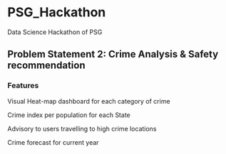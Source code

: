 # PSG_Hackathon
Data Science Hackathon of PSG

## Problem Statement 2: Crime Analysis & Safety recommendation

### Features

Visual Heat-map dashboard for each category of crime

Crime index per population for each State

Advisory to users travelling to high crime locations

Crime forecast for current year
